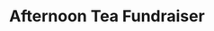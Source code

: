 ---
layout: project
title: "Afternoon Tea Fundraiser"
permalink: "/projects/2019/afternoon-tea/"
projectyear: "2019"
categories: [project]
description: >
  One Equall Musick presents its second annual Afternoon Tea Fundraiser! This event includes a tea service featuring home-made desserts and other light refreshments, and a musical program highlighting the various exciting collaborations OEM has enjoyed over the years - from Medieval and Baroque music to contemporary and Sephardic repertoire. There will also be a raffle and a silent auction. Proceeds from this event will be used to offset costs for our exciting spring project, "Le rossignol d'est en ouest" in collaboration with Middle-Eastern singer Lamia Yared, on April 25.
lead:
performances:
  - title: "Afternoon Tea Fundraiser"
    subtitle: 
    date: "10 novembre, 2019"
    time: "15h"
    venue: "Dawson Hall, Église Unie St-James"
    address: "1425 rue City Councillors, Montreal QC"
    ticketsurl: "https://oemafternoontea.bpt.me"
    facebookurl: "https://www.facebook.com/events/765968567190736"
    posterimage: "2019/oem_group_2017.jpg"
---